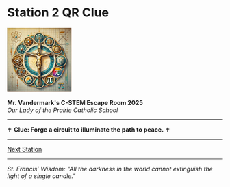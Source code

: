 # Station 2 QR Clue

<img src="https://raw.githubusercontent.com/bonJoeV/C-STEM-Curriculum/refs/heads/main/logo.jpg" width="150" height="150" alt="Our Lady of the Prairie Catholic School Logo">

**Mr. Vandermark's C-STEM Escape Room 2025**  
*Our Lady of the Prairie Catholic School*

---

✝ **Clue: Forge a circuit to illuminate the path to peace.** ✝

---

[Next Station](https://bonjoev.github.io/C-STEM-Curriculum/Resources/CSTEM_Escape_Room/Mission_to_Unlock_the_Cathedral_Code/station3-handout-g24r3f)

---

*St. Francis’ Wisdom: "All the darkness in the world cannot extinguish the light of a single candle."*